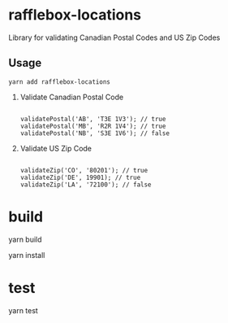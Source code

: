 # rafflebox-locations

Library for validating Canadian Postal Codes and US Zip Codes

## Usage

`yarn add rafflebox-locations`

1. Validate Canadian Postal Code

   ```import { validatePostal } from 'zip-postal-codes';

   validatePostal('AB', 'T3E 1V3'); // true
   validatePostal('MB', 'R2R 1V4'); // true
   validatePostal('NB', 'S3E 1V6'); // false

2. Validate US Zip Code

   ```import { validateZip } from 'zip-postal-codes';

   validateZip('CO', '80201'); // true
   validateZip('DE', 19901); // true 
   validateZip('LA', '72100'); // false

# build

yarn build

yarn install

# test

yarn test
